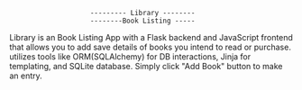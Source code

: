                         --------- Library --------
                        --------Book Listing -----

Library is an Book Listing App with a Flask backend and JavaScript frontend that allows you to add save details of books you intend to read or purchase. utilizes tools like ORM(SQLAlchemy) for DB interactions, Jinja for templating, and SQLite database. 
Simply click "Add Book" button to make an entry.

